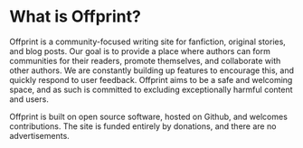 # What is Offprint?

Offprint is a community-focused writing site for fanfiction, original stories, and blog posts. Our goal is to provide a place where authors can form communities for their readers, promote themselves, and collaborate with other authors. We are constantly building up features to encourage this, and quickly respond to user feedback. Offprint aims to be a safe and welcoming space, and as such is committed to excluding exceptionally harmful content and users.

Offprint is built on open source software, hosted on Github, and welcomes contributions. The site is funded entirely by donations, and there are no advertisements.
